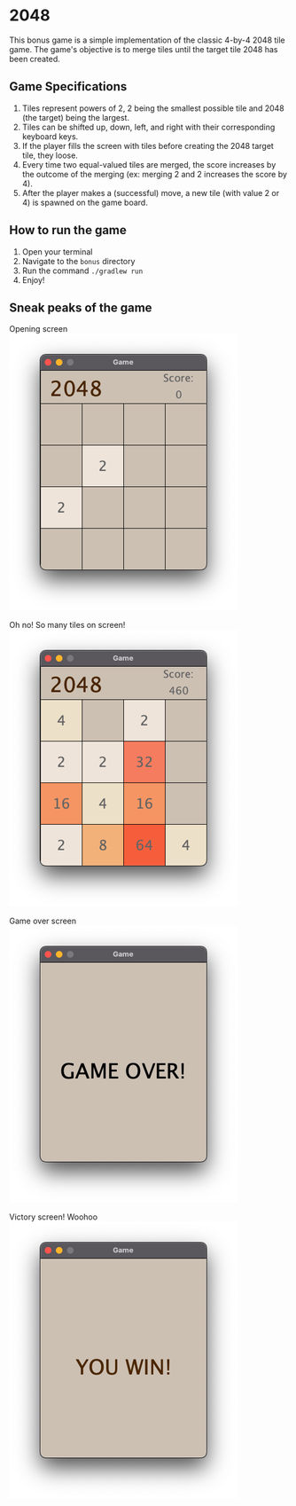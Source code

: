 # 2048
This bonus game is a simple implementation of the classic 4-by-4 2048 tile game. The game's objective is to merge tiles until the target tile 2048 has been created.

## Game Specifications
1. Tiles represent powers of 2, 2 being the smallest possible tile and 2048 (the target) being the largest.
2. Tiles can be shifted up, down, left, and right with their corresponding keyboard keys.
3. If the player fills the screen with tiles before creating the 2048 target tile, they loose.
4. Every time two equal-valued tiles are merged, the score increases by the outcome of the merging (ex: merging 2 and 2 increases the score by 4).
5. After the player makes a (successful) move, a new tile (with value 2 or 4) is spawned on the game board.

## How to run the game
1. Open your terminal
2. Navigate to the `bonus` directory
3. Run the command ```./gradlew run```
4. Enjoy!

## Sneak peaks of the game
Opening screen
![Opening screen](openingscreen.png)

Oh no! So many tiles on screen!
![Oh no! So many tiles on screen!](manytiles.png)

Game over screen
![Game over screen](gameover.png)

Victory screen! Woohoo
![Victory screen! Woohoo](victory.png)